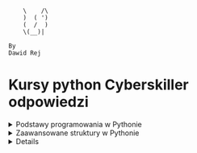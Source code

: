 ```
    \    /\
    )  ( ')
    (  /  )
    \(__)|
    
By
Dawid Rej
```
# Kursy python Cyberskiller odpowiedzi
<details>
<summary>Podstawy programowania w Pythonie</summary>
<ol>
<details>
<summary>Podstawy pracy w środowisku Python oraz typy danych w języku Python</summary>
<ul>
<details>
<summary>1. Pierwszy program:</summary>

```python
print("my first program")
```

</details>
<details>
<summary>2. Pierwsza zmienna:</summary>

```python
data = "my first program"
print(data)
```
</details>
<details>
<summary>3. Wyświetlanie zmiennych:</summary>

```python
number = 12
pi = 3.14
date = "August 12th 2011"
condition = True
print(number)
print(pi)
print(date)
print(condition)
```
</details>
<details>
<summary>4. Wyświetlanie zmiennych II:</summary>

```python
a = 13
b = 8.78
c = "text_value"
d = True
print(a)
print(b)
print(c)
print(d)
```
</details>
<details>
<summary>5. Typy zmiennych:</summary>

```python
number_1 = 12
pi = 3.14159
date = "August 12th 2011"
condition = True
print(type(number_1))
print(type(pi))
print(type(date))
print(type(condition))
```
</details>
<details>
<summary>6. Konwersja typów:</summary>

```python
x = 1995
x = str(x)
print(type(x))
```
</details>
<details>
<summary>7. Konwersja napisu na liczby:</summary>

```python
x = "15.78"
a = float(x)
b = int(float(x))
print(a)
print(b)
```
</details>
<details>
<summary>8. Łączenie napisów:</summary>

```python
a = "Hello "
b = "world"
print(a + b)
```
</details>
<details>
<summary>9. Łączenie napisów II:</summary>

```python
text = "I was born in "
year = 1987
short_story = text + str(year) + "."
print(short_story)
```
</details>
<details>
<summary>10. Konkatenacja zmiennych:</summary>

```python
a = "My number is "
b = 15
x = a + str(b)
print(x)
```
</details>
<details>
<summary>11. Nieoczekiwana operacja mnożenia:</summary>

```python
number = "7"
print("The result of 5*" + number + " is:", 5 * int(number))
```
</details>
<details>
<summary>12. Trójkąt:</summary>

```python
print("*")
print("*" * 2)
print("*" * 3)
print("*" * 4)
```
</details>
<details>
<summary>13. Trójkąt II:</summary>

```python
for i in range(4):
    for j in range(i+1):
        print("*", end="")
    if i != 3:
        print()
```
</details>
<details>
<summary>14. Odcinek:</summary>

```python
n = 10
print("|", "-" * n, "|", sep="")
```
</details>
<details>
<summary>15. Komentowanie kodu:</summary>

```python
# AADASDASDJHASKDJHAKJSDHAKJSDHKJASHDKJASHdJASDH
#asdadsasd
a = 6
#sadadsads
b = 2
#sdadsasdadsdas
print(a % b == 0)
```
</details>
<details>
<summary>16. Test sprawdzający</summary>

## 1.Która z poniższych odpowiedzi najlepiej opisuje poprawne zasady nazywania zmiennych? 
> Nazwa powinna zaczynać się od litery i nie może być taka sama jak słowo kluczowe.
## 2.Która z poniższych odpowiedzi nie jest typem zmiennej w języku Python?
> unsigned
## 3.Każda zmienna w języku Python jest: 
> obiektem
## 4.Który z poniższych operatorów może służyć do łączenia tekstu? 
> `+`
## 5.Który z poniższych typów zmiennych służy do reprezentacji liczb całkowitych? 
> int
## 6.Która z poniższych odpowiedzi będzie wynikiem wykonania bloku instrukcji załączonego na obrazku?
> 5
## 7.Który z poniższych symboli służy do rozpoczęcia jednowierszowego komentarza w kodzie? 
> `#`
## 8.Która z poniższych funkcji służy do wypisywania tekstu na ekranie? 
> print()
## 9.Słowa kluczowe to: 
> zarezerwowane nazwy specjalne definiujące elementy składni języka Python.
## 10.Która z poniższych odpowiedzi będzie wynikiem wykonania bloku instrukcji przedstawionego na obrazku? 
> "Halo Halo Halo"



</details>
</details>
</ul>
<details>
<summary>Operator porównania, operator logiczny i komentarze</summary>
<ul>
<details>
<summary>1. Test logiczny:</summary>

```python
# Insert your code here
number = 12
test = number > 10
print(type(test))
```
</details>
<details>
<summary>2. Wyrażenie logiczne:</summary>

```python
a = 16.5
b = 16
print(a > b)
print(a < b)
print(a == b)
a = int(a)
print(a > b)
print(a < b)
print(a == b)
```
</details>
<details>
<summary>3. Testy logiczne:</summary>

```python
imie = "Jacek"
wiek = 14
klasa = "3a"
print(imie == "Jacek" and wiek < 18)
print(klasa == "3b" or imie == "Wojtek")
```
</details>
<details>
<summary>4. Przekształcenie i porównanie zmiennej liczbowej:</summary>

```python
x = 18
x += 2
print(x == 20)
x *= -1
print(x == -20)
```
</details>
<details>
<summary>5. Test parzystości:</summary>

```python
number = 23
# Insert your code here
print("Parity test: " + str(number % 2 == 0))
```
</details>
<details>
<summary>6. Test parzystości II:</summary>

```python
number = 12
# Insert your code here
print("Parity test: " + str(int(number % 2 == 0)))
```
</details>
<details>
<summary>7. Test parzystości III:</summary>

```python
number = 13
# Insert your code here
print("Liczba " + str(number) + " jest " + ("parzysta." if number % 2 == 0 else "nieparzysta."))
```
</details>
<details>
<summary>8. Test sprawdzający</summary>

## 1.Która z poniższych odpowiedzi będzie wynikiem wykonania bloku instrukcji przedstawionego na obrazku?
> 6
## 2.Jaką operacje wykonuje operator "%"? 
> Zwraca wartość reszty z dzielenia.
## 3.Który z poniższych to operator przypisania? 
> `=`
## 4.Jakie jest słowo kluczowe operatora logicznego alternatywy? 
> `or`
## 5.Do czego służy operator porównania: "<="? 
> Do sprawdzenia, czy wartość przed operatorem jest mniejsza lub równa względem wartości za operatorem.

> Do sprawdzenia, czy wartość za operatorem jest większa lub równa względem wartości przed operatorem.
## 6.Który z poniższych to operator potęgowania?
> `**`
## 7.Koniunkcja jako operator logiczny daje w wyniku prawdę (True) wtedy i tylko wtedy gdy: 
> obie wartości, które nią łączymy są typu prawda (True).
## 8.Która z poniższych odpowiedzi będzie wynikiem wykonania instrukcji przedstawionej na obrazku? 
`True`
## 9.Która z poniższych odpowiedzi będzie wynikiem wykonania bloku instrukcji przedstawionego na obrazku? 
`True`
    
</details>
</ul>
</details>
<details>
<summary>Instrukcje wejścia i wyjścia</summary>
<ul>
<details>
<summary>1. Wprowadzanie własnych danych do programu:</summary>

```python
number = input()
print(type(number))
```
</details>
<details>
<summary>2. Dodawanie dwóch liczb:</summary>

```python
# Input your code here
a = int(input())
b = int(input())
print(f"Sum of numbers {a} and {b} is {a+b}")
```
</details>
<details>
<summary>3. Pobranie informacji od użytkownika:</summary>

```python
a = input("What is your name?")
b = int(input('How old are you?'))
print(f"Your name is {a}\nYou are {b} years old")
```
</details>
<details>
<summary>4. Wynik testu logicznego:</summary>

```python
a = int(input())
b = int(input())
print(a % b == 0)
```
</details>
<details>
<summary>5. Suma wylosowanych liczb:</summary>

```python
import random
c = int(input())
d = int(input())
e = int(input())
f = int(input())
a, b = random.randint(c, d-1), random.randint(e, f-1)
print(a + b)
```
</details>
<details>
<summary>6. Pobranie danych od użytkownika i weryfikacja warunku:</summary>

```python
import random
c = int(input())
d = int(input())
b = int(input())
a = random.randint(c, d)
print(a == b)
```
</details>
<details>
<summary>7. Test sprawdzający</summary>
    
## 1.Która z poniższych metod modułu random służy do generowania liczb całkowitych? 
> `randrange`
## 2.Jakiego typu zmienną wczytujemy wykonując instrukcję pokazaną na obrazku? 
> `int`
## 3.Która z poniższych funkcji służy do pobierania danych wprowadzonych z klawiatury? 
> `input()`
## 4.celu załadowania udostępnionego modułu random posłużymy się słowem kluczowym: 
> `import`
## 5.Która z poniższych metod modułu random służy do generowania liczb rzeczywistych? 
> `random`
## 6.Jaki będzie wynik wykonania bloku instrukcji zawartych w poniższym rysunku? 
> `liczba rzeczywista z przedziału <5;6)`

</details>
</ul>
</details>
<details>
<summary>Instrukcje warunkowe</summary>
<ul>
<details>
<summary>1. Porównanie liczby:</summary>

```python
a = int(input())
print("Number is less than twenty" if a < 20 else "")
```
</details>
<details>
<summary>2. Porównanie liczby II:</summary>

```python
print("Number is greater than or equal to twenty" if int(input()) >= 20 else "Number is less than twenty")
```
</details>
<details>
<summary>3. Porównanie liczby III:</summary>

```python
a = int(input())
print("Number is greater than twenty" if a > 20 else "Number is equal to twenty" if a == 20 else "Number is less than twenty")
```
</details>
<details>
<summary>4. Test pełnoletności:</summary>

```python
a = input()
b = input()
c = int(input())
print(f"Hi {a} {b}, you are {'of legal age' if c >= 18 else 'underage'}")
```
</details>
<details>
<summary>5. Dzień tygodnia:</summary>

```python
a = int(input())
b = {
    1: "Monday",
    2: "Tuesday",
    3: "Wednesday",
    4: "Thursday",
    5: "Friday",
    6: "Saturday",
    7: "Sunday"
}
print(b.get(a))
```
</details>
<details>
<summary>6. Weryfikacja loginu:</summary>

```python
def isupperall(a):
    b = "a"
    for i in a:
        if i.isupper():
            return True
    return False


a = input()
if a == 'Admin':
    print("Login correct")
elif isupperall(a):
    print("Login incorrect")
else:
    if len(a)>5:
        print("Login correct")
    else:
        print("Login incorrect")

```
</details>
<details>
<summary>7. Test sprawdzający:</summary>
    
## 1.Jaki będzie wynik wywołania bloku instrukcji załączonego na obrazku?
> `Else`
## 2.W celu zapisania do zmiennej napisowej s wyniku wywołania na niej metody capitalize() należy skorzystać z instrukcji:
> `s = s.capitalize()`
## 3.Jaki będzie wynik wywołania bloku instrukcji załączonego na poniższym rysunku? 
> `Hello`
## 4.Jaki będzie wynik wywołania bloku instrukcji załączonego na poniższym rysunku? 
> `False`
## 5.Metoda split(separator) wymaga wywołania z podaniem argumentu oznaczającego separator. Czy to prawda, że separator może być dowolnym znakiem? 
> Prawda
## 6.Jakie słowo kluczowe należy wykorzystać, aby instrukcja if mogła wykonać inne instrukcje w przypadku, gdy warunek jest fałszywy?
> `else`
## 7.W celu wyodrębnienia bloku instrukcji warunkowej:
> poprzedzamy każdą instrukcję bloku wcięciem.
## 8.Wybierz poprawną składnię instrukcji warunkowej:
>if warunek:
## 9.Co zostanie wyświetlone po wykonaniu instrukcji zawartych na obrazku? 
> "ELSE"
## 10.W jakim celu stosujemy słowo kluczowe "elif" w waunkach if? 
> To słowo kluczowe jest zagnieżdzeniem kolejnego warunku if.
</details>

</ul>
</details>
<details>
<summary>Pętla</summary>
<ul>
<details>
<summary>1. Pierwsza pętla for:</summary>

```python
for i in range(10):
    print(i)
```
</details>
<details>
<summary>2. Własna pętla:</summary>

```python
for i in range(1, 11):
    print(i)
```
</details>
<details>
<summary>3. Trójkąt:</summary>

```python
a = int(input())
for i in range(a):
    print("*" * (i + 1))
```
</details>
<details>
<summary>4. Ładniejszy trójkąt:</summary>

```python
n = int(input())
for i in range(1, n + 1):
    print(" " * (n - i) + "*" * (2 * i - 1))
```
</details>
<details>
<summary>5. Odwrotna funkcja range():</summary>

```python
n = -3
for i in range(20, 1, n):
    print(i)
```
</details>
<details>
<summary>6. Romb:</summary>

```python
n = int(input())
for i in range(1, n + 1):
    print(" " * (n - i) + "*" * (2 * i - 1))
for i in range(n - 1, 0, -1):
    print(" " * (n - i) + "*" * (2 * i - 1))
```
</details>
<details>
<summary>7. Ciąg liczb:</summary>

```python
# Insert your code here
[print(i, end=" ") for i in range(1, 101)]
```
</details>
<details>
<summary>8. Pętla w pętli:</summary>

```python
n = 10
for i in range(1, n + 1):
    for j in range(1, n + 1):
        print(i * j, end="\t")
    print()
```
</details>
<details>
<summary>9. Pętla while:</summary>

```python
a = 0
# Insert your code here
while a != 11:
    print(a)
    a += 1
```
</details>
<details>
<summary>10. Pętla while II:</summary>

```python
a = 10
while a > 0:
    print(a)
    a = a - 1
```
</details>
<details>
<summary>11. Lista potęg:</summary>

```python
a = int(input())
for i in range(1, 11):
    print(a ** i)
```
</details>
<details>
<summary>12. Pętla while z warunkiem opuszczenia:</summary>

```python
condition = True
# Insert your code here
a = ""
while True:
    a = input()
    if a == "end":
        break
    else:
        print(a)
```
</details>
<details>
<summary>13. Lista dzielników:</summary>

```python
a = int(input())
for i in range(1, a + 1):
    if a % i == 0:
        print(i)
```
</details>
<details>
<summary>14. Alfabet:</summary>

```python
print("a A b B c C d D e E f F g G h H i I j J k K l L m M n N o O p P q Q r R s S t T u U v V w W x X y Y z Z")
```
</details>
<details>
<summary>15. Alfabet ze skokiem:</summary>

```python
a = "abcdefghijklmnopqrstuvwxyz"
n = int(input())
for i in range(0, len(a), n):
    print(a[i], a[i].upper(), end=" ")
```
</details>
<details>
<summary>16. Nieskończone wczytywanie:</summary>

```python
while True:
    num = input()
    if num == 'end':
        break
    num = int(num)
    if num % 2 == 0:
        print("even")
    else:
        print("odd")
```
</details>
<details>
<summary>17. Lista słów i długości:</summary>

```python
text = input()
word_length_tuples = [(word, len(word)) for word in text.split()]
print(word_length_tuples)
```
</details>
<details>
<summary>18. Ciąg Fibonacciego:</summary>

```python
def fibonacci(n):
    fib_sequence = [0, 1]
    [fib_sequence.append(fib_sequence[-2] + fib_sequence[-1]) for _ in range(2, n)]
    return fib_sequence[:n]
n = int(input())
if n < 0:
    print("Integer must be non-negative.")
else:
    fib_list = fibonacci(n)
print(fib_list)
```
</details>
<details>
<summary>19. Konwersja liczby dziesiętnej na binarną:</summary>

```python
decimal_number = int(input())
binary_representation = bin(decimal_number)[2:]
binary_digits = [int(bit) for bit in binary_representation]
for bit in reversed(binary_digits):
    print(bit)
```
</details>
<details>
<summary>19. Test sprawdzający:</summary>
    
## 1.Oceń prawdziwość zdania: Pętla for pozwala na określenie liczby powtórzeń.
> Prawda
## 2.Które z poniższych słów kluczowych pozwala na przerwanie pętli?
> `break`
## 3.Która z poniższych instrukcji pozwala na powtarzanie wykonywanych czynności w przypadku, gdy nie znamy liczby powtórzeń?
> while
## 4.Jaki będzie wynik wywołania bloku instrukcji z załączonego obrazka? 
> `0 1 2 3 4 5`
## 5.Czym jest iteracja? 
> Iteracja to czynność powtarzania tej samej instrukcji w pętli.
## 6.Oceń prawdziwość zdania: Pętla while nie może przyjmować w warunku zmiennej typu str. 
> Fałsz
## 7.Oceń prawdziwość zdania: Gdy znamy liczbę obrotów pętli możemy zamiennie korzystać z obu rodzajów pętli: for i while.
> Prawda
## 8.Jaki będzie wynik wywołania bloku instrukcji z załączonego obrazka?
> `4 5 6 7 8`
## 9.Która z odpowiedzi poprawnie opisuje działanie bloku instrukcji zawartego na obrazku? 
> Pętla while jest pętlą nieskończoną.
</details>
</ul>
</details>

</ol>
</details>

<details>
<summary>Zaawansowane struktury w Pythonie</summary>
<ol>
<details>
<summary>Definiowanie funkcji</summary>

<ul>
<details>
<summary>1. Pierwsza funkcja:</summary>

```python
def greetings():
    print("Hello, this is function.")

if __name__ == "__main__":
    greetings()
```
</details>
<details>
<summary>2. Ciąg Fibonacciego:</summary>

```python
def print_fibonacci_sequence(n):
    fib_sequence = [0, 1]
    while len(fib_sequence) < n:
        fib_sequence.append(fib_sequence[-2] + fib_sequence[-1])
    print(" ".join(map(str, fib_sequence[:n])))

if __name__ == "__main__":
    n = int(input())
    print_fibonacci_sequence(n)
```
</details>
<details>
<summary>3. Funkcja sumująca liczby:</summary>

```python
def sum(a, b):
    print(a + b)

if __name__ == "__main__":
    x = int(input())
    y = int(input())
    sum(x, y)
```
</details>
<details>
<summary>4. Funkcja zwracająca sumę:</summary>

```python
def sum(a, b):
    return a + b

if __name__ == "__main__":
    x = int(input())
    y = int(input())
    result = sum(x, y)
    print("The result is", result)
```
</details>
<details>
<summary>5. Funkcja konwertująca temperaturę:</summary>

```python
def convert_temperature(temp, unit):
    if unit.upper() == 'C':
        temperature = round((temp * 9/5) + 32, 1)
        print(temp, "degrees Celsius is equal to", temperature, "degrees Fahrenheit")
    elif unit.upper() == 'F':
        temperature = round((temp - 32) * 5/9, 1)
        print(temp, "degrees Fahrenheit is equal to", temperature, "degrees Celsius")
    else:
        print("Invalid unit of measurement")

if __name__ == "__main__":
    temperature = float(input())
    unit = input().strip().upper()
    convert_temperature(temperature, unit)
```
</details>
<details>
<summary>6. Funkcja sprawdzająca rok przestępny:</summary>

```python
def is_leap_year(year):
    if (year % 4 == 0 and year % 100 != 0) or (year % 400 == 0):
        return True
    else:
        return False

if __name__ == "__main__":
    year = int(input())
    if is_leap_year(year):
        print("It is a leap year")
    else:
        print("It is not a leap year")
```
</details>
<details>
<summary>7. Funkcja zwracająca największą wartość z listy:</summary>

```python
def find_max(numbers):
    return max(numbers)

if __name__ == "__main__":
    numbers = []
    for i in range(5):
        num = int(input())
        numbers.append(num)
    max_number = find_max(numbers)
    print("The largest number is:", max_number)
```
</details>
<details>
<summary>8. Funkcja rekurencyjna:</summary>

```python
def power(x, n):
    if n == 0:
        return 1
    else:
        return x * power(x, n - 1)

if __name__ == "__main__":
    x = int(input())
    n = int(input())
    result = power(x, n)
    print(result)
```
</details>
<details>
<summary>9. Funkcja obliczająca silnię:</summary>

```python
def factorial(n):
    if n == 0:
        return 1
    else:
        return n * factorial(n - 1)

if __name__ == "__main__":
    n = int(input())
    result = factorial(n)
    print(result)
```
</details>
<details>
<summary>10. Funkcja filtrująca:</summary>

```python
# Write your function here
def test_elements(elements, test_function):
    a = []
    for i in elements:
        if test_function(i):
            a.append(i)
    return a

# Do not remove the following lines
if __name__ == '__main__':
    def test_even(value):
        return value % 2 == 0

    elements = [1, 2, 3, 4, 5, 6, 7, 8, 9] 
    passing_elements = test_elements(elements, test_even)

    print(passing_elements)
```
</details>
<details>
<summary>11. Test sprawdzający:</summary>
    
## Jakiego typu będzie zmienna "wynik_metody" po wykonaniu bloku instrukcji z załączonego obrazka?
> None
## Co zostanie wyświetlone na ekranie po wykonaniu operacji przedstawionej na obrazku?
> "2+3"
## Jaki będzie wynik wywołania funkcji załączonej na obrazku? 
> None
## W jakim celu posługujemy się słowem kluczowym "def" w języku Python?
> Służy do zadeklarowania funkcji.
## Jaki będzie wynik wykonania kodu przedstawionego na rysunku? 
> 1
## Ile razy wykona się funkcja przedstawiona na obrazku? 
> 5
## Jaki będzie wynik wywołania funkcji załączonej na obrazku? 
> 24
</details>
</ul>
</details>

<details>
<summary>Listy</summary>

<ul>
<details>
<summary>1. Średnia z listy:</summary>

```python
numbers = [10, 12, 100, 125, 6]
average = sum(numbers) / len(numbers)
print(average)

```
</details>

<details>
    
<summary>Usuwanie elemtnów z listy</summary>
    
```python    
# Usuwanie elementów z listy:
N = int(input())
numbers = [int(input()) for _ in range(N)]
print(numbers)
extra_number = int(input())
while extra_number in numbers:
    numbers.remove(extra_number)
print(len(numbers))
print(numbers)
    
```

</details>

<details>
<summary>2. Tabliczka mnożenia:</summary>

```python
N = int(input())
multiplication_table = [[(i + 1) * (j + 1) for j in range(N)] for i in range(N)]
for row in multiplication_table:
    print(row)
```
</details>
<details>
<summary>3. Nieskończona lista:</summary>

```python
tab = []
minimum = float('inf')
maximum = float('-inf')

while True:
    data = input()
    if data == "end":
        break
    else:
        data = int(data)
        tab.append(data)
        if data > maximum:
            maximum = data
        if data < minimum:
            minimum = data

minimumCounter = tab.count(minimum)
maximumCounter = tab.count(maximum)

while minimum in tab:
    tab.remove(minimum)
while maximum in tab:
    tab.remove(maximum)

while maximumCounter:
    tab.append(maximum)
    maximumCounter -= 1
while minimumCounter:
    tab.insert(0, minimum)
    minimumCounter -= 1

print(tab)
```
</details>
<details>
<summary>4. Lista punktów kontrolnych:</summary>

```python
import math

def distance(point1, point2):
    return math.sqrt((point1[0] - point2[0])**2 + (point1[1] - point2[1])**2)

def main():
    n = int(input())
    points = []
    for _ in range(n):
        x, y = map(float, input().split())
        points.append((x, y))
    target_x, target_y = map(float, input().split())
    target_point = (target_x, target_y)

    distances = [(distance(point, target_point), point) for point in points]
    sorted_distances = sorted(distances)

    result = [(dist, point) for dist, point in sorted_distances]
    print(result)

if __name__ == "__main__":
    main()
```
</details>
<details>
<summary>5. Sortowanie tablicy:</summary>

```python
def main():
    numbers = list(map(int, input().split()))
    start, end = map(int, input().split())
    direction = input()

    numbers_to_display = [num for num in numbers if start <= num <= end]

    if direction == 'r':
        numbers_to_display.sort()
    elif direction == 'm':
        numbers_to_display.sort(reverse=True)

    print(*numbers_to_display)

if __name__ == "__main__":
    main()
```
</details>
<details>
<summary>7. Test sprawdzający</summary>

## Która z poniżej wymienionych metod pozwala na usunięcie elementu z listy? 
> remove
## Oceń prawdziwość zdania: Dodając do pustej listy elementy będące listami jednowymiarowymi otrzymamy listę dwuwymiarową. 
> Prawda
## Która z poniżej wymienionych metod pozwala na dodanie elementu na koniec listy? 
> append
## Która z poniższych odpowiedzi przedstawia sposób zadeklarowania pustej listy o nazwie example_list? 
> example_list = []
## Mając listę, która zawiera 5 elementów, pod jakim indeksem znajdzie się pierwszy element listy? 
> 0
## Jaki będzie wynik uruchomienia bloku kodu z załączonego obrazka? 
> `[0, [1, 1], 2, [3, 1]]`

</details>
</ul>
</details>

<ul>
<details>
<summary>Klasy i obiekty</summary>

<ul>
<details>
<summary>1. MojaKlasa:</summary>

```python
class MyClass:
    def welcome(self):
        print("Welcome user")

if __name__ == '__main__':
    myObject = MyClass()
    myObject.welcome()
```
</details>
<details>
<summary>2. Prosta klasa I:</summary>

```python
class Dog:
    def __init__(self, name):
        self.name = name
    
    def bark(self):
        print(f"{self.name}: Woof!")

if __name__ == '__main__':
    my_dog = Dog("Buddy")
    my_dog.bark()
```
</details>
<details>
<summary>3. Prosta klasa II:</summary>

```python
class Person:
    def __init__(self, name, age):
        self.name = name
        self.age = age
    
    def introduce(self):
        print(f"My name is {self.name} and I am {self.age} years old.")

if __name__ == '__main__':
    name = input()
    age = int(input())
```
</details>
<details>
<summary>4. Klasa dla liczby binarnej:</summary>

```python
class BinaryNumber:
    def __init__(self, decimal):
        self.decimal = decimal
        self.binary = bin(decimal)[2:]  # [2:] to pominięcie '0b' na początku
    
    def show(self):
        print(self.binary)

if __name__ == '__main__':
    decimal = int(input())
    binary_number = BinaryNumber(decimal)
    binary_number.show()
```
</details>
<details>
<summary>5. Klasa Employee:</summary>

```python
class Employee:
    def __init__(self, name, employee_id, salary):
        self.name = name
        self.employee_id = employee_id
        self.salary = salary

    def display_info(self):
        print(f"Name: {self.name}")
        print(f"Employee ID: {self.employee_id}")
        print(f"Salary: {self.salary}")

    def give_raise(self, amount):
        self.salary += amount

if __name__ == '__main__':
    name = input()
    employee_id = int(input())
    salary = float(input())
    raise_amount = float(input())

    employee = Employee(name, employee_id, salary)
    employee.display_info()
    employee.give_raise(raise_amount)
    employee.display_info()
```
</details>
<details>
<summary>6. Punkty na płaszczyźnie 2D i w przestrzeni 3D:</summary>

```python
class Point2D:
    def __init__(self, x, y):
        self.x = int(x)
        self.y = int(y)

    def dist(self, other):
        return ((other.x - self.x) ** 2 + (other.y - self.y) ** 2) ** 0.5

class Point3D(Point2D):
    def __init__(self, x, y, z):
        super().__init__(x, y)
        self.z = int(z)

    def dist(self, other):
        return ((other.x - self.x) ** 2 + (other.y - self.y) ** 2 + (other.z - self.z) ** 2) ** 0.5

if __name__ == "__main__":
    p1 = Point3D(1, 1, 1)
    p2 = Point3D(2, 1, 1)
    print(p1.dist(p2))
    p3 = Point2D(1, 1)
    p4 = Point2D(3, 1)
    print(p3.dist(p4))
    print(isinstance(p3, Point3D))  # False
    print(isinstance(p3, Point2D))  # True
```
</details>
<details>
<summary>7. Dziedziczenie I:</summary>

```python
class Animal:
    def __init__(self, name, age, species):
        self.name = name
        self.age = age
        self.species = species

    def display_info(self):
        print(f"Name: {self.name}")
        print(f"Age: {self.age}")
        print(f"Species: {self.species}")


class Mammal(Animal):
    def __init__(self, name, age, species, num_legs):
        super().__init__(name, age, species)
        self.num_legs = num_legs

if __name__ == "__main__":
    name = input()
    age = int(input())
    species = input()
    num_legs = int(input())
    my_mammal = Mammal(name, age, species, num_legs)
    my_mammal.display_info()
```
</details>
<details>
<summary>8. Dziedziczenie II:</summary>

```python
class Animal:
    def __init__(self, name, age, species):
        self.name = name
        self.age = age
        self.species = species

    def display_info(self):
        print(f"Name: {self.name}")
        print(f"Age: {self.age}")
        print(f"Species: {self.species}")


class Mammal(Animal):
    def __init__(self, name, age, species, num_legs):
        super().__init__(name, age, species)
        self.num_legs = num_legs

    def display_info(self):
        super().display_info()
        print(f"Legs: {self.num_legs}")

if __name__ == "__main__":
    name = input()
    age = int(input())
    species = input()
    num_legs = int(input())
    my_mammal = Mammal(name, age, species, num_legs)
    my_mammal.display_info()
```
</details>
<details>
<summary>9. Lista obiektów:</summary>

```python
class Book:
    def __init__(self, title, author, year_of_publication):
        self.title = title
        self.author = author
        self.year_of_publication = year_of_publication

class Library:
    def __init__(self):
        self.books = []

    def add_book(self, book):
        self.books.append(book)

    def find_book(self, title):
        found = False
        for book in self.books:
            if book.title == title:
                found = True
                print(f"{title} found!\nAuthor: {book.author}\nYear of Publication: {book.year_of_publication}")
                break
        if not found:
            print(f"{title} not found.")

if __name__ == "__main__":
    library = Library()

    book1 = Book("The Little Prince", "Antoine de Saint-Exupéry", 1943)
    book2 = Book("Harry Potter and the Philosopher's Stone", "J.K. Rowling", 1997)
    book3 = Book("The Hobbit", "J.R.R. Tolkien", 1937)

    library.add_book(book1)
    library.add_book(book2)
    library.add_book(book3)

    title = input()

    library.find_book(title)
```
</details>
<details>
<summary>10. Bankowość internetowa:</summary>

```python
class BankAccount:
    def __init__(self):
        self.balance = 0

    def deposit(self, amount):
        self.balance += amount

    def withdrawal(self, amount):
        if self.balance >= amount:
            self.balance -= amount
        else:
            print("Insufficient funds")

    def showBalance(self):
        return self.balance

if __name__ == '__main__':
    account = BankAccount()

    d1 = int(input())
    d2 = int(input())
    account.deposit(d1)
    account.deposit(d2)

    w1 = int(input())
    w2 = int(input())
    w3 = int(input())
    account.withdrawal(w1)
    account.withdrawal(w2)
    account.withdrawal(w3)

    print(account.showBalance())
```

</details>
<details>
<summary>11. Test sprawdzający</summary>

## Z poniższych odpowiedzi wybierz poprawną, która uzupełnia zdanie: Każdy obiekt tworzony na podstawie klasy to jej ... .
> instancja
## Podczas deklarowania metody w klasie zazwyczaj pierwszym argumentem tej metody jest? 
> self
## Z poniższych odpowiedzi wybierz definicję klasy. 
> Klasa jest szablonem na podstawie którego tworzone są obiekty.
## Odpowiednikiem funkcji dla klas/obiektów jest:
> metoda
## W jaki sposób oznaczamy klasę bazową? 
> Podajemy jej nazwę w nawiasie w nagłówku klasy potomnej.
## Oceń prawdziwość zdania: Klasa bazowa to klasa, która odziedziczyła atrybuty i metody z klasy potomnej. 
> Fałsz
## Metoda __init__ w klasie pełni rolę: 
> konstruktora


</details>
</ul>
</details>
<details>
<summary>Kolekcje</summary>

<ul>
<details>
<summary>1. Słownik potęg:</summary>

```python
def generate_powers_of_two_dict(n):
    powers_dict = {}
    for i in range(1, n + 1):
        powers_dict[i] = 2 ** i
    return powers_dict

if __name__ == "__main__":
    n = int(input())
    powers_dict = generate_powers_of_two_dict(n)
    print(powers_dict)
```
</details>

<details>
<summary>2. Budowanie słownika:</summary>

```python
# Write your function here
def text2dict(text):
    text = text.strip().split("\n")
    dct = {}
    for elem in text:
        elem = elem.split(": ")
        dct[elem[0]] = elem[1]
    return dct

# Do not remove the following lines
if __name__ == '__main__':
    d = text2dict("""k1: w1
k2: W2
k3: w3""")
    print(d)
```
</details>

<details>
<summary>3. Unikalne słowa:</summary>

```python
words = {}
n = int(input())
while n:
    data = input().lower()
    data = ''.join(filter(lambda x: x.isalnum() or x.isspace(), data))
    data = data.split()
    for word in data:
        if words.get(word) == None:
            words[word] = 1
        else:
            words[word] += 1
    n -= 1
for key in sorted(words):
    print(key, words[key])
```
</details>

<details>
<summary>4. Lista o maksymalnej sumie elementów:</summary>

```python
def sort_numbers(numbers):
    number_dict = {'positive': [], 'negative': []}
    
    for num in numbers:
        if num >= 0:
            number_dict['positive'].append(num)
        else:
            number_dict['negative'].append(num)
    
    sum_positive = sum(number_dict['positive'])
    sum_negative = sum(abs(num) for num in number_dict['negative'])
    
    if sum_positive >= sum_negative:
        return number_dict['positive']
    else:
        return number_dict['negative']

# Test the function
if __name__ == "__main__":
    numbers = [-12, 1, 11, 5, -6]
    print(sort_numbers(numbers))
```
</details>

<details>
<summary>5. Pozycja elementu w liście:</summary>

```python
def position_of_element_in_list(lists, x):
    result = []
    for i, lst in enumerate(lists):
        for j, elem in enumerate(lst):
            if elem == x:
                result.append((i, j))
    return result

# Test the function
if __name__ == "__main__":
    n = int(input())
    x = int(input())
    lists = []
    for _ in range(n):
        lists.append(list(map(int, input().split())))
    print(position_of_element_in_list(lists, x))
```
</details>

<details>
<summary>6. Zarządzanie słownikiem:</summary>

```python
def manage_dictionary(dct, o):
    if o == 1:
        key, value = input().split()
        if key in dct:
            print("Key already in dictionary")
        else:
            dct[key] = value
    elif o == 2:
        key, value = input().split()
        if key not in dct:
            print("Can't modify non existing key")
        else:
            dct[key] = value
    elif o == 3:
        print(dct)

# Test the function
if __name__ == "__main__":
    dct = {}
    n = int(input())
    for _ in range(n):
        operation = int(input())
        manage_dictionary(dct, operation)
```
</details>
<details>
<summary>7.Test sprawdzający</summary>
    
## Oceń prawdziwość zdania. Zbiór (set) pozwala na zmianę wartości jego elementów.
> Fałsz
## Oceń prawdziwość zdania. Lista pozwala na przechowywanie elementów o dowolnym typie.
> Prawda
## Oceń prawdziwość zdania. Krotka (tuple) inicjalizowana jest tylko i wyłącznie za pomocą nawiasów okrągłych. 
> Która z poniższych odpowiedzi jest fałszywa?
## Składnia "for element in list" pozwala na iterowanie przez elementy listy
> Prawda
## Funkcja len() pozwala na sprawdzenie liczby elementów w liście
> Prawda
## Operator + pozwala na konkatenację list
> Prawda
## Oceń prawdziwość zdania. Para klucz i wartość przechowywana w słowniku musi być tego samego typu.
> Fałsz
## Która z poniższych odpowiedzi pozwoli na dodanie elementu do listy?
> list.append(el)
## Oceń prawdziwość zdania. Krotka (tuple) to struktura przechowująca tylko dwie zmienne.
> Fałsz
## Oceń prawdziwość zdania. Lista to uporządkowana kolekcja pozwalająca na przechowywanie określonej liczby elementów.
> Fałsz
## Oceń prawdziwość zdania. Słownik (dictionary) to nieuporządkowany zbiór elementów, dostęp do wartości elementów możliwy jest za pomocą kluczy.
> Prawda
## Oceń prawdziwość zdania. Zbiór (set) to uporządkowany zbiór danych. 
> Fałsz
</details>
</ul>
</details>
<details>
<summary>Operacje tekstowe</summary>

<ul>
<details>
<summary>1. Warunki dotyczące linii tekstu:</summary>

```python
import sys
pat = input().strip()
text = sys.stdin.readlines()
elems = []
for line in text:
    if pat in line:
        elems.append(line.strip())
print(elems)
```
</details>

<details>
<summary>2. Formatowanie linii tekstu:</summary>

```python
n = int(input())
while n:
    print(''.join(filter(lambda x: x.isalpha() or x.isspace(), input().lower())))
    n -= 1
```
</details>

<details>
<summary>3. Formatowanie linii tekstu II:</summary>

```python
x, n = map(int, input().split())
text = ""
for _ in range(n):
    text += input().strip() + " "
formatted_text = [text[i:i+x] for i in range(0, len(text), x)]
print("\n".join(formatted_text))
```
</details>

<details>
<summary>4. Wyrażenie regularne:</summary>

```python
import re
p = re.compile(r'(?:[0-9a-fA-F][0-9a-fA-F]:?){6}')
n = int(input())
while n:
    text = input()
    for mac in re.findall(p, text):
        print(mac)
    n -= 1
```
</details>

<details>
<summary>5. Walidacja numerów kont:</summary>

```python
import re

def validate(data):
    data = data.replace(' ', '').strip()
    if len(data) != 22:
        return "NO"
    p = re.compile(r'^GB([0-9]{2})([A-Z]{4})([0-9]{14})$')
    if re.match(p, data):
        return "YES"
    return "NO"

n = int(input())

while n:
    n -= 1
    data = input()
    print(validate(data))
```
</details>

<details>
<summary>6. Szyfr Cezara:</summary>

```python
text = input()
shift = int(input())

encrypted_text = ""

for char in text:
    if char.isalpha():
        if char.islower():
            encrypted_char = chr(((ord(char) - ord('a') + shift) % 26) + ord('a'))
        else:
            encrypted_char = chr(((ord(char) - ord('A') + shift) % 26) + ord('A'))
    else:
        encrypted_char = char
    encrypted_text += encrypted_char

print(encrypted_text)
```
</details>

<details>
<summary>7. Test sprawdzający</summary>
    
## Która z poniższych odpowiedzi przedstawia operację wczytania wszystkich wierszy z wejścia, zapisywanych do listy? 
> sys.stdin.readlines()
## Oceń prawdziwość zdania. Metoda islower() służy do zamiany napisu na napis skaładający się tylko i wyłącznie z małych liter.
> Fałsz
## Który z poniższych odpowiedzi posłuży do dopasowania dowolnego ciągu znaków w wyrażeniach regularnych?
> Fałsz
## Która z poniższych funkcji modułu re służy do zwrócenia obiektu reprezentującego wyrażenie regularne? 
> re.compile()
## Oceń prawdziwość zdania. Moduł re zawiera funkcje obsługujące wyrażenia regularne
> Prawda
## Który z poniższych znaków służy do dopasowania wyrażenia zaczynającego się od wskazanej po znaku litery? 
> "^"
## Która z poniższych metod klasy str służy do usuwania wszelkich białych znaków? 
> replace()
## Która z poniższych metod służy do stworzenia napisu, który składa się tylko i wyłącznie z wielkich liter?
> upper()
## Oceń prawdziwość zdania. Metoda isspace() zwraca wartość True, jeżeli wszystkie znaki napisu są znakami białymi.
> Prawda

</ul>
</details>

</ol>
</details>

<details>
<ol>
<details>

<summary>Definiowanie funkcji</summary>  
<uL>
<details>
<summary>1. Pożegnanie:</summary>

```python
# Define your function here
def goodbye(imie):
    print(f"Goodbye, {imie}! It was nice to see you.")

if __name__ == "__main__":
    goodbye(input())
```
</details>

<details>
<summary>2. Pierwiastek kwadratowy:</summary>

```python
import math

def square_root(n):
    if n == "0":
        print(1)
    print(round(math.sqrt(2), int(n)))

if __name__ == "__main__":
    square_root(input())
```
</details>

<details>
<summary>3. Wyprzedaż:</summary>

```python
def discount(price, percent):
    discounted_price = price * (1 - percent / 100)
    return round(discounted_price, 2)

if __name__ == "__main__":
    price = float(input())
    percent = int(input())
    result = discount(price, percent)
    print(result)
```
</details>

<details>
<summary>4. Ułamki zwykłe:</summary>

```python
def fraction_decimal(n, k):
    result = n / k
    return round(result, 2)

if __name__ == "__main__":
    n = int(input())
    k = int(input())
    result = fraction_decimal(n, k)
    print(result)
```
</details>
<details>
<summary>5. Ułamki zwykłe II:</summary>

```python
def fraction_decimal(n, k):
    result = n / k
    return round(result, 2)

def add_fractions(n1, k1, n2, k2):
    numerator = n1 * k2 + n2 * k1
    denominator = k1 * k2
    return fraction_decimal(numerator, denominator)

if __name__ == "__main__":
    n1 = int(input())
    k1 = int(input())
    n2 = int(input())
    k2 = int(input())
    result = add_fractions(n1, k1, n2, k2)
    print(result)
```
</details>
<details>
<summary>6. Obwód wielokąta:</summary>

```python
# Define your function here
def polygon_perimeter(sides_lengths):
    perimeter = sum(sides_lengths)
    return perimeter

if __name__ == "__main__":
    perimeter = polygon_perimeter([3, 4, 5, 6])
    print(perimeter)
```
</details>
<details>
<summary>7. Dni tygodnia:</summary>

```python
def day_of_week(day_name, n):
    days_of_week = ["Monday", "Tuesday", "Wednesday", "Thursday", "Friday"]
    day_index = days_of_week.index(day_name.capitalize())
    future_day_index = (day_index + n) % 7
    return days_of_week[future_day_index]

if __name__ == "__main__":
    day_name = input().capitalize()
    n = int(input())
    result = day_of_week(day_name, n)
    print(result)
```
</details>
<details>
<summary>8. NWD:</summary>

```python
def gcd(a, b):
    if b == 0:
        return a
    else:
        return gcd(b, a % b)

if __name__ == "__main__":
    a = int(input())
    b = int(input())
    result = gcd(a, b)
    print(result)
```
</details>
</ul>
</details>
<details>
    <summary>Listy</summary>
<ul>
<details>





<summary>1. Suma z tablicy:</summary>

```python
'''Define numbers list here'''
numbers = (3, 7, 11, 15, 19, 23)
if __name__ == "__main__":
    suma = sum(numbers)
    print(suma)
```
</details>
<details>
<summary>2. Usuwanie elementów:</summary>

```python
if __name__ == "__main__":
    '''Insert your code here'''
    a = input()
    b = input()
    c = input()
    d = list(a + b)
    print(d)
    print(len([i for i in d if i != c]))
    print([i for i in d if i != c])
```
</details>
<details>
<summary>3. Dwie listy:</summary>

```python
'''Define and build your lists here'''
n = int(input())
positive = []
negative = []
for i in range(n):
    if (a := int(input())) < 0:
        negative.append(a)
    else:
        positive.append(a)

if __name__ == "__main__":
    '''Print your lists here'''
    print(positive)
    print(negative)
```
</details>
<details>
<summary>4. Macierz:</summary>

```python
'''Define and fill in the matrix variable here'''
a = int(input())
b = int(input())
matrix = [[0] * a for _ in range(a)]
# print(matrix)
for i in range(a):
    for j in range(a):
        matrix[i][j] = b
        b += 1

if __name__ == "__main__":
    '''Print elements of the matrix here'''
    for i in matrix:
        print(*i)
```
</details>
</ul>
</details>
<details>
    <summary>Klasy i obiekty</summary>
<details>
<summary>1. Klasa Townspeople:</summary>

```python
class Townspeople:
    def __init__(self, name, age):
        self.name = name
        self.age = age

    def greet(self):
        print(f"Hi, my name is {self.name} and I am {self.age} years old.")

if __name__ == "__main__":
    person = Townspeople("John", 30)
    person.greet()
```
</details>

<details>
<summary>2. Klasa Car:</summary>

```python
class Car:
    def __init__(self, brand, model, year):
        self.brand = brand
        self.model = model
        self.year = year

    def description(self):
        print(f"This car is a {self.brand} {self.model} from {self.year}.")

if __name__ == "__main__":
    brand = input()
    model = input()
    year = int(input())
    car = Car(brand, model, year)
    car.description()
```
</details>
<details>
<summary>3. Klasa Rectangle:</summary>

```python
class Rectangle:
    def __init__(self, width, height):
        self.width = width
        self.height = height

    def calculate_area(self):
        return self.width * self.height

    def calculate_perimeter(self):
        return 2 * (self.width + self.height)

if __name__ == "__main__":
    rectangle = Rectangle(5, 10)
    print("Area:", rectangle.calculate_area())
    print("Perimeter:", rectangle.calculate_perimeter())
```
</details>
<details>
<summary>4. Klasa Product:</summary>

```python
class Product:
    def __init__(self, name, price, quantity):
        self.name = name
        self.price = price
        self.quantity = quantity

    def display_info(self):
        print("Product:", self.name)
        print("Price:", self.price)
        print("Quantity:", self.quantity)

    def add_stock(self, amount):
        self.quantity += amount

if __name__ == "__main__":
    product = Product("Chocolate", 2.99, 100)
    product.add_stock(50)
    product.display_info()
```
</details>
<details>
<summary>5. Klasa Vehicle:</summary>

```python
class Vehicle:
    def __init__(self, brand, model, year, engine):
        self.brand = brand
        self.model = model
        self.year = year
        self.engine = engine

    def display_info(self):
        print("Brand:", self.brand)
        print("Model:", self.model)
        print("Year:", self.year)
        print("Engine:", self.engine)

class Car(Vehicle):
    def __init__(self, brand, model, year, engine, num_doors):
        super().__init__(brand, model, year, engine)
        self.num_doors = num_doors

    def display_info(self):
        super().display_info()
        print("Number of doors:", self.num_doors)

if __name__ == "__main__":
    car = Car("Ford", "Mustang", 2020, "V8", 2)
    car.display_info()
```
</details>
<details>
<summary>6. Klasa Shape:</summary>

```python
class Shape:
    def __init__(self, color):
        self.color = color
        self.area = None

    def calculate_area(self):
        pass

class Circle(Shape):
    def __init__(self, color, radius):
        super().__init__(color)
        self.radius = radius
        self.calculate_area()

    def calculate_area(self):
        self.area = round(3.14 * self.radius ** 2, 2)

    def display_info(self):
        print("Color:", self.color)
        print("Radius:", self.radius)
        print("Area:", self.area)

if __name__ == "__main__":
    circle = Circle("blue", 5)
    circle.display_info()
```
</details>
<details>
<summary>7. Klasa dla liczby zespolonej:</summary>

```python
import math

class ComplexNumber:
    def __init__(self, real, imag):
        self.real = real
        self.imag = imag

    def __add__(self, other):
        real_sum = self.real + other.real
        imag_sum = self.imag + other.imag
        return ComplexNumber(real_sum, imag_sum)

    def __sub__(self, other):
        real_diff = self.real - other.real
        imag_diff = self.imag - other.imag
        return ComplexNumber(real_diff, imag_diff)

    def __mul__(self, other):
        real_product = self.real * other.real - self.imag * other.imag
        imag_product = self.real * other.imag + self.imag * other.real
        return ComplexNumber(real_product, imag_product)
```
</details>
<details>
<summary>8. Baza danych książek:</summary>

```python
class Book:
    def __init__(self, book_id, isbn, title, author):
        self.book_id = book_id
        self.isbn = isbn
        self.title = title
        self.author = author

    def check(self, pattern):
        return pattern in [self.isbn, self.title, self.author]

    def modify(self, isbn, title, author):
        self.isbn = isbn
        self.title = title
        self.author = author

    def get_id(self):
        return self.book_id

    def __str__(self):
        return f"{self.book_id} {self.isbn} {self.title} {self.author}"
```
</details>
<details>
<summary>9. Bankowość internetowa z limitem:</summary>

```python
class BankAccount:
    def __init__(self):
        self.balance = 0

    def deposit(self, amount):
        self.balance += amount

    def withdraw(self, amount):
        if self.balance < amount:
            print("Insufficient funds")
        else:
            self.balance -= amount

    def showBalance(self):
        return self.balance

class BankAccountWithLimit(BankAccount):
    def __init__(self, limit):
        super().__init__()
        self.limit = limit

    def withdraw(self, amount):
        if amount > self.limit:
            print("Withdrawal amount exceeds the limit")
        else:
            super().withdraw(amount)
```
</details>
</ul>
</details>
<details>
    <summary>Kolekcje</summary>
    <ul>

<details>
<summary>1. Słownik alfabetyczny:</summary>

```python
# Write your code here
n = int(input())
a = {}
i = 97
j = 1
for x in range(n):
    if i > 122:
        a[j] = j
    else:
        a[chr(i)] = j
    i += 1
    j += 1
print(a)
```
</details>
<details>
<summary>2. Funkcja słownikowa:</summary>

```python
def remove_dict_entry(slownik, klucz):
    if klucz in slownik:
        wartosc = slownik.pop(klucz)
        return wartosc
    else:
        return -1

if __name__ == "__main__":
    my_dict = {"key1": "value1", "key2": "value2", "key3": "value3"}
    klucz = input()
    wynik = remove_dict_entry(my_dict, klucz)
    if wynik == -1:
        print("Key doesn't exist")
    else:
        print(wynik)
        print(len(my_dict))
        print(my_dict)
```
</details>
<details>
<summary>3. Odległość dwóch punktów - krotki:</summary>

```python
# Implement getting values into variables here
import math

a = int(input())
b = int(input())
c = int(input())
d = int(input())
# Create tuples here
pointA = (a, b)
pointB = (c, d)

if __name__ == "__main__":
    '''Insert your code with calculations here'''
    odl = round(math.sqrt((pointB[0] - pointA[0]) ** 2 + (pointB[1] - pointA[1]) ** 2), 2)
    print(odl)
```
</details>
<details>
<summary>4. Lista krotek:</summary>

```python
# Define your function here (if you use function)
def is_prime(num):
    if num <= 1:
        return False
    for i in range(2, int(num ** 0.5) + 1):
        if num % i == 0:
            return False
    return True

if __name__ == "__main__":
    numbers = []
    for _ in range(10):
        num = int(input().strip())
        prime = is_prime(num)
        numbers.append((num, prime))
    for num, prime in numbers:
        if not prime:
            print(num, prime)
```
</details>
</ul>
</details>

<details>
    <summary>Operacje Tekstowe:</summary>
    <ul>
<details>
<summary>1. Samogłoski:</summary>

```python
def remove_vowels(text):
    vowels = "aeiouAEIOU"
    modified_text = ""
    for char in text:
        if char not in vowels:
            modified_text += char
    return modified_text

if __name__ == "__main__":
    text = input().strip()
    modified_text = remove_vowels(text)
    print(modified_text)
```
</details>
<details>
<summary>2. Poprawne zdania:</summary>

```python
def capitalize_first_letter(line):
    words = line.split()
    modified_line = ""
    for i, word in enumerate(words):
        if i == 0:
            modified_line += word.capitalize()
        else:
            modified_line += word.lower()
        if i != len(words) - 1:
            modified_line += " "
    if not modified_line.endswith("."):
        modified_line += "."
    return modified_line

if __name__ == "__main__":
    n = int(input().strip())
    lines = []
    for _ in range(n):
        line = input().strip()
        modified_line = capitalize_first_letter(line)
        lines.append(modified_line)
```
</details>
<details>
<summary>3. Podział tekstu:</summary>

```python
def split_text(text, n):
    fragments = [text[i:i + n] for i in range(0, len(text), n)]
    fragments.sort()
    return fragments

if __name__ == "__main__":
    text = input().strip()
    n = int(input().strip())
    fragments = split_text(text, n)
    for fragment in fragments:
        print(fragment)
```
</details>
</ul>
</details>

</details>
</ol>
</details>

